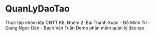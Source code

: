 # QuanLyDaoTao
Thực tập nhóm lớp CNTT K8, Nhóm 2: Bùi Thanh Xuân - Đỗ Minh Trí - Giang Ngọc Dân - Bạch Văn Tuấn
Demo phần mềm quản lý đào tạo
